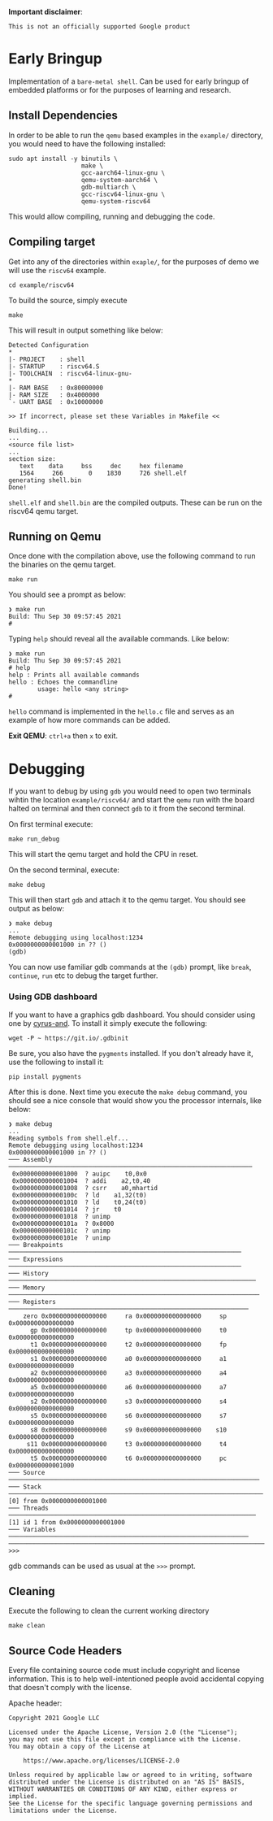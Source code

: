 **Important disclaimer**:

    This is not an officially supported Google product

# Early Bringup

Implementation of a `bare-metal shell`. Can be used for early bringup of embedded platforms or for the purposes of learning and research.

## Install Dependencies

In order to be able to run the `qemu` based examples in the `example/` directory, you would need to have the following installed:
```
sudo apt install -y binutils \
                    make \
                    gcc-aarch64-linux-gnu \
                    qemu-system-aarch64 \
                    gdb-multiarch \
                    gcc-riscv64-linux-gnu \
                    qemu-system-riscv64
```
This would allow compiling, running and debugging the code.

## Compiling target

Get into any of the directories within `exaple/`, for the purposes of demo we will use the `riscv64` example.
```
cd example/riscv64
```
To build the source, simply execute
```
make
```
This will result in output something like below:
```
Detected Configuration
*
|- PROJECT    : shell
|- STARTUP    : riscv64.S
|- TOOLCHAIN  : riscv64-linux-gnu-
*
|- RAM BASE   : 0x80000000
|- RAM SIZE   : 0x4000000
`- UART BASE  : 0x10000000

>> If incorrect, please set these Variables in Makefile <<

Building...
...
<source file list>
...
section size:
   text    data     bss     dec     hex filename
   1564     266       0    1830     726 shell.elf
generating shell.bin
Done!
```
`shell.elf` and `shell.bin` are the compiled outputs. These can be run on the riscv64 qemu target.

## Running on Qemu
Once done with the compilation above, use the following command to run the binaries on the qemu target.
```
make run
```
You should see a prompt as below:
```
❯ make run
Build: Thu Sep 30 09:57:45 2021
#
```
Typing `help` should reveal all the available commands. Like below:
```
❯ make run
Build: Thu Sep 30 09:57:45 2021
# help
help : Prints all available commands
hello : Echoes the commandline
        usage: hello <any string>
#
```
`hello` command is implemented in the `hello.c` file and serves as an example of how more commands can be added.

**Exit QEMU**: `ctrl+a` then `x` to exit.

# Debugging
If you want to debug by using `gdb` you would need to open two terminals wihtin the location `example/riscv64/` and start the `qemu` run with the board halted on terminal and then connect `gdb` to it from the second terminal.

On first terminal execute:
```
make run_debug
```
This will start the qemu target and hold the CPU in reset.

On the second terminal, execute:
```
make debug
```

This will then start `gdb` and attach it to the qemu target. You should see output as below:
```
❯ make debug
...
Remote debugging using localhost:1234
0x0000000000001000 in ?? ()
(gdb)
```

You can now use familiar gdb commands at the `(gdb)` prompt, like `break`, `continue`, `run` etc to debug the target further.

### Using GDB dashboard
If you want to have a graphics gdb dashboard. You should consider using one by [cyrus-and](https://github.com/cyrus-and/gdb-dashboard). To install it simply execute the following:
```
wget -P ~ https://git.io/.gdbinit
```
Be sure, you also have the `pygments` installed. If you don't already have it, use the following to install it:
```
pip install pygments
```

After this is done. Next time you execute the `make debug` command, you should see a nice console that would show you the processor internals, like below:
```
❯ make debug
...
Reading symbols from shell.elf...
Remote debugging using localhost:1234
0x0000000000001000 in ?? ()
─── Assembly ───────────────────────────────────────────────────────────────────
 0x0000000000001000  ? auipc    t0,0x0
 0x0000000000001004  ? addi    a2,t0,40
 0x0000000000001008  ? csrr    a0,mhartid
 0x000000000000100c  ? ld    a1,32(t0)
 0x0000000000001010  ? ld    t0,24(t0)
 0x0000000000001014  ? jr    t0
 0x0000000000001018  ? unimp
 0x000000000000101a  ? 0x8000
 0x000000000000101c  ? unimp
 0x000000000000101e  ? unimp
─── Breakpoints ────────────────────────────────────────────────────────────────
─── Expressions ────────────────────────────────────────────────────────────────
─── History ────────────────────────────────────────────────────────────────────
─── Memory ─────────────────────────────────────────────────────────────────────
─── Registers ──────────────────────────────────────────────────────────────────
    zero 0x0000000000000000     ra 0x0000000000000000     sp 0x0000000000000000
      gp 0x0000000000000000     tp 0x0000000000000000     t0 0x0000000000000000
      t1 0x0000000000000000     t2 0x0000000000000000     fp 0x0000000000000000
      s1 0x0000000000000000     a0 0x0000000000000000     a1 0x0000000000000000
      a2 0x0000000000000000     a3 0x0000000000000000     a4 0x0000000000000000
      a5 0x0000000000000000     a6 0x0000000000000000     a7 0x0000000000000000
      s2 0x0000000000000000     s3 0x0000000000000000     s4 0x0000000000000000
      s5 0x0000000000000000     s6 0x0000000000000000     s7 0x0000000000000000
      s8 0x0000000000000000     s9 0x0000000000000000    s10 0x0000000000000000
     s11 0x0000000000000000     t3 0x0000000000000000     t4 0x0000000000000000
      t5 0x0000000000000000     t6 0x0000000000000000     pc 0x0000000000001000
─── Source ─────────────────────────────────────────────────────────────────────
─── Stack ──────────────────────────────────────────────────────────────────────
[0] from 0x0000000000001000
─── Threads ────────────────────────────────────────────────────────────────────
[1] id 1 from 0x0000000000001000
─── Variables ──────────────────────────────────────────────────────────────────
────────────────────────────────────────────────────────────────────────────────
>>>
```
gdb commands can be used as usual at the `>>>` prompt.

## Cleaning
Execute the following to clean the current working directory
```
make clean
```

## Source Code Headers

Every file containing source code must include copyright and license
information. This is to help well-intentioned people avoid accidental copying that
doesn't comply with the license.

Apache header:

    Copyright 2021 Google LLC

    Licensed under the Apache License, Version 2.0 (the "License");
    you may not use this file except in compliance with the License.
    You may obtain a copy of the License at

        https://www.apache.org/licenses/LICENSE-2.0

    Unless required by applicable law or agreed to in writing, software
    distributed under the License is distributed on an "AS IS" BASIS,
    WITHOUT WARRANTIES OR CONDITIONS OF ANY KIND, either express or implied.
    See the License for the specific language governing permissions and
    limitations under the License.
